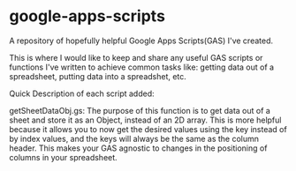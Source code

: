 # google-apps-scripts
A repository of hopefully helpful Google Apps Scripts(GAS) I've created. 

This is where I would like to keep and share any useful GAS scripts or functions I've written to achieve common tasks like: getting data out of a spreadsheet, putting data into a spreadshet, etc.

Quick Description of each script added:

getSheetDataObj.gs: 
The purpose of this function is to get data out of a sheet and store it as an Object, instead of an 2D array. This is more helpful because it allows you to now get the desired values using the key instead of by index values, and the keys will always be the same as the column header. This makes your GAS agnostic to changes in the positioning of columns in your spreadsheet.
